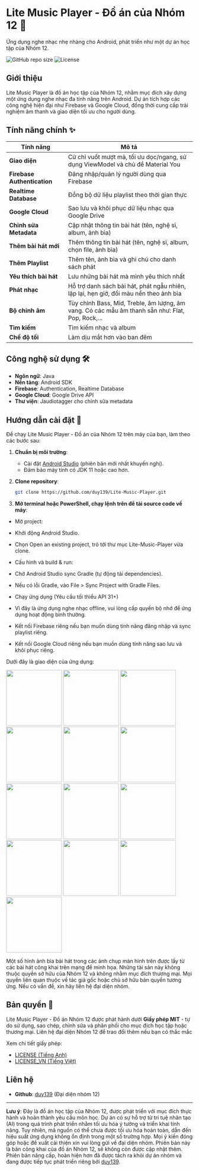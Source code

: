 # Lite Music Player - Đồ án của Nhóm 12 🎵
Ứng dụng nghe nhạc nhẹ nhàng cho Android, phát triển như một dự án học tập của Nhóm 12.

![GitHub repo size](https://img.shields.io/github/repo-size/duy139/Lite-Music-Player)
![License](https://img.shields.io/badge/license-MIT-green)

## Giới thiệu
Lite Music Player là đồ án học tập của Nhóm 12, nhằm mục đích xây dựng một ứng dụng nghe nhạc đa tính năng trên Android. Dự án tích hợp các công nghệ hiện đại như Firebase và Google Cloud, đồng thời cung cấp trải nghiệm âm thanh và giao diện tối ưu cho người dùng.


## Tính năng chính ✨
| Tính năng                  | Mô tả                                      |
|----------------------------|--------------------------------------------|
| **Giao diện**              | Cử chỉ vuốt mượt mà, tối ưu dọc/ngang, sử dụng ViewModel và chủ đề Material You |
| **Firebase Authentication**| Đăng nhập/quản lý người dùng qua Firebase |
| **Realtime Database**      | Đồng bộ dữ liệu playlist theo thời gian thực |
| **Google Cloud**           | Sao lưu và khôi phục dữ liệu nhạc qua Google Drive |
| **Chỉnh sửa Metadata**     | Cập nhật thông tin bài hát (tên, nghệ sĩ, album, ảnh bìa) |
| **Thêm bài hát mới**       | Thêm thông tin bài hát (tên, nghệ sĩ, album, chọn file, ảnh bìa) |
| **Thêm Playlist**          | Thêm tên, ảnh bìa và ghi chú cho danh sách phát |
| **Yêu thích bài hát**      | Lưu những bài hát mà mình yêu thích nhất |
| **Phát nhạc**              | Hỗ trợ danh sách bài hát, phát ngẫu nhiên, lặp lại, hẹn giờ, đổi màu nền theo ảnh bìa |
| **Bộ chỉnh âm**            | Tùy chỉnh Bass, Mid, Treble, âm lượng, âm vang. Có các mẫu âm thanh sẵn như: Flat, Pop, Rock,... |
| **Tìm kiếm**               | Tìm kiếm nhạc và album |
| **Chế độ tối**             | Làm dịu mắt hơn vào ban đêm |


## Công nghệ sử dụng 🛠️
- **Ngôn ngữ**: Java
- **Nền tảng**: Android SDK
- **Firebase**: Authentication, Realtime Database
- **Google Cloud**: Google Drive API
- **Thư viện**: Jaudiotagger cho chỉnh sửa metadata

## Hướng dẫn cài đặt 📲
Để chạy Lite Music Player - Đồ án của Nhóm 12 trên máy của bạn, làm theo các bước sau:

1. **Chuẩn bị môi trường**:
   - Cài đặt [Android Studio](https://developer.android.com/studio) (phiên bản mới nhất khuyến nghị).
   - Đảm bảo máy tính có JDK 11 hoặc cao hơn.

2. **Clone repository**:
   ```bash
   git clone https://github.com/duy139/Lite-Music-Player.git

3. **Mở terminal hoặc PowerShell, chạy lệnh trên để tải source code về máy**:
- Mở project:
 - Khởi động Android Studio.
 - Chọn Open an existing project, trỏ tới thư mục Lite-Music-Player vừa clone.
 
- Cấu hình và build & run:
 - Chờ Android Studio sync Gradle (tự động tải dependencies).
 - Nếu có lỗi Gradle, vào File > Sync Project with Gradle Files.
 - Chạy ứng dụng (Yêu cầu tối thiểu API 31+)
 - Vì đây là ứng dụng nghe nhạc offline, vui lòng cấp quyền bộ nhớ để ứng dụng hoạt động bình thường.
 - Kết nối Firebase riêng nếu bạn muốn dùng tính năng đăng nhập và sync playlist riêng.
 - Kết nối Google Cloud riêng nếu bạn muốn dùng tính năng sao lưu và khôi phục riêng.

Dưới đây là giao diện của ứng dụng:

<img src="https://github.com/duy139/Lite-Music-Player/raw/main/screenshots/main_screen.jpg" width="150"/> <img src="https://github.com/duy139/Lite-Music-Player/raw/main/screenshots/album_screen.jpg" width="150"/> <img src="https://github.com/duy139/Lite-Music-Player/raw/main/screenshots/equalizer_screen.jpg" width="150"/> <img src="https://github.com/duy139/Lite-Music-Player/raw/main/screenshots/favorite_screen.jpg" width="150"/> <img src="https://github.com/duy139/Lite-Music-Player/raw/main/screenshots/playlist_screen.jpg" width="150"/> <img src="https://github.com/duy139/Lite-Music-Player/raw/main/screenshots/search_screen.jpg" width="150"/> 
<img src="https://github.com/duy139/Lite-Music-Player/raw/main/screenshots/setting_screen.jpg" width="150"/> <img src="https://github.com/duy139/Lite-Music-Player/raw/main/screenshots/tab_drawer_screen.jpg" width="150"/> <img src="https://github.com/duy139/Lite-Music-Player/raw/main/screenshots/player_screen1.jpg" width="150"/> <img src="https://github.com/duy139/Lite-Music-Player/raw/main/screenshots/player_screen2.jpg" width="150"/> 
<img src="https://github.com/duy139/Lite-Music-Player/raw/main/screenshots/player_screen3.jpg" width="150"/> <img src="https://github.com/duy139/Lite-Music-Player/raw/main/screenshots/main_screen_dark.jpg" width="150"/> <img src="https://github.com/duy139/Lite-Music-Player/raw/main/screenshots/miniplayer.jpg" width="150"/> 

Một số hình ảnh bìa bài hát trong các ảnh chụp màn hình trên được lấy từ các bài hát công khai trên mạng để minh họa. Những tài sản này không thuộc quyền sở hữu của Nhóm 12 và không nhằm mục đích thương mại. Mọi quyền liên quan thuộc về tác giả gốc hoặc chủ sở hữu bản quyền tương ứng. Nếu có vấn đề, xin hãy liên hệ đại diện nhóm.





## Bản quyền 📜
Lite Music Player - Đồ án Nhóm 12 được phát hành dưới **Giấy phép MIT** - tự do sử dụng, sao chép, chỉnh sửa và phân phối cho mục đích học tập hoặc thương mại. Liên hệ đại diện Nhóm 12 để trao đổi thêm nếu bạn có thắc mắc

Xem chi tiết giấy phép:
- [LICENSE (Tiếng Anh)](https://github.com/duy139/Lite-Music-Player/blob/main/LICENSE.md)
- [LICENSE_VN (Tiếng Việt)](https://github.com/duy139/Lite-Music-Player/blob/main/LICENSE_VN.md)

## Liên hệ
- **Github**: [duy139](https://github.com/duy139) (Đại diện nhóm 12)

---
**Lưu ý**: Đây là đồ án học tập của Nhóm 12, được phát triển với mục đích thực hành và hoàn thành yêu cầu môn học. Dự án có sự hỗ trợ từ trí tuệ nhân tạo (AI) trong quá trình phát triển nhằm tối ưu hóa ý tưởng và triển khai tính năng. Tuy nhiên, mã nguồn có thể chưa được tối ưu hóa hoàn toàn, dẫn đến hiệu suất ứng dụng không ổn định trong một số trường hợp. Mọi ý kiến đóng góp hoặc đề xuất cải thiện xin vui lòng gửi về đại diện nhóm. Phiên bản này là bản công khai của đồ án Nhóm 12, sẽ không còn được cập nhật thêm. Phiên bản nâng cấp, hoàn hiện hơn đã được tách ra khỏi dự án nhóm và đang được tiếp tục phát triển riêng bởi [duy139](https://github.com/duy139).